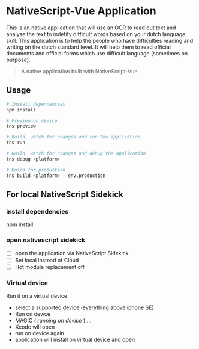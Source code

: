 # NativeScript-Vue Application

This is an native application that will use an OCR to read out text and analyse the text to indetify difficult words based on your dutch language skill.
This application is to help the people who have difficulties reading and writing on the dutch standard level.
It will help them to read official documents and official forms which use difficult language (sometimes on purpose).

> A native application built with NativeScript-Vue

## Usage

``` bash
# Install dependencies
npm install

# Preview on device
tns preview

# Build, watch for changes and run the application
tns run

# Build, watch for changes and debug the application
tns debug <platform>

# Build for production
tns build <platform> --env.production

```

## For local NativeScript Sidekick

### install dependencies
npm install

### open nativescript sidekick
- [ ] open the application via NativeScript Sidekick
- [ ] Set local instead of Cloud
- [ ] Hot module replacement off

### Virtual device
Run it on a virtual device
- select a supported device (everything above iphone SE)
- Run on device
- MAGIC ( _running on device_ )....
- Xcode will open
- run on device again
- application will install on virtual device and open
